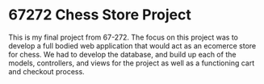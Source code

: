 67272 Chess Store Project
===
This is my final project from 67-272. 
The focus on this project was to develop a full bodied web application that would act as an ecomerce store for chess. We had to develop the database, and build up each of the models, controllers, and views for the project as well as a functioning cart and checkout process. 
